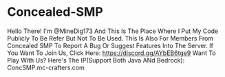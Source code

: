 # Concealed-SMP
Hello There! I'm @MineDig173 And This Is The Place Where I Put My Code Publicly To Be Refer But Not To Be Used.
This Is Also For Members From Concealed SMP To Report A Bug Or Suggest Features Into The Server.
If You Want To Join Us, Click Here: https://discord.gg/AYbEB6tge9
Want To Play With Us? Here's The IP(Support Both Java ANd Bedrock): ConcSMP.mc-crafters.com
